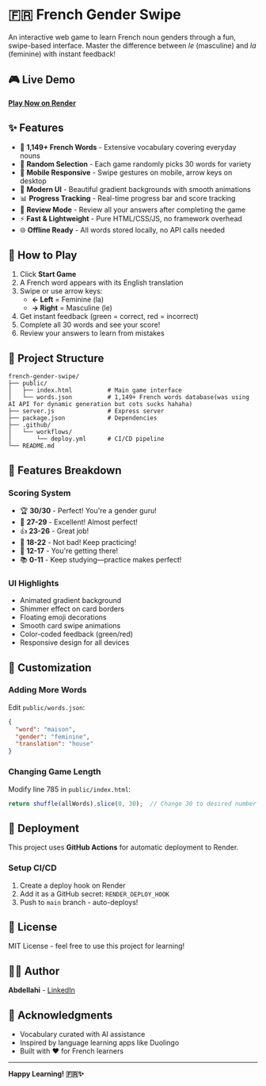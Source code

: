 # 🇫🇷 French Gender Swipe

An interactive web game to learn French noun genders through a fun, swipe-based interface. Master the difference between *le* (masculine) and *la* (feminine) with instant feedback!

## 🎮 Live Demo

**[Play Now on Render](https://french-gender-swipe.onrender.com)** 

## ✨ Features

- 🎯 **1,149+ French Words** - Extensive vocabulary covering everyday nouns
- 🎲 **Random Selection** - Each game randomly picks 30 words for variety
- 📱 **Mobile Responsive** - Swipe gestures on mobile, arrow keys on desktop
- 🎨 **Modern UI** - Beautiful gradient backgrounds with smooth animations
- 📊 **Progress Tracking** - Real-time progress bar and score tracking
- 📝 **Review Mode** - Review all your answers after completing the game
- ⚡ **Fast & Lightweight** - Pure HTML/CSS/JS, no framework overhead
- 🌐 **Offline Ready** - All words stored locally, no API calls needed


## 🎯 How to Play

1. Click **Start Game**
2. A French word appears with its English translation
3. Swipe or use arrow keys:
   - **← Left** = Feminine (la)
   - **→ Right** = Masculine (le)
4. Get instant feedback (green = correct, red = incorrect)
5. Complete all 30 words and see your score!
6. Review your answers to learn from mistakes


## 📁 Project Structure

```
french-gender-swipe/
├── public/
│   ├── index.html          # Main game interface
│   └── words.json          # 1,149+ French words database(was using AI API for dynamic generation but cots sucks hahaha)
├── server.js               # Express server
├── package.json            # Dependencies
├── .github/
│   └── workflows/
│       └── deploy.yml      # CI/CD pipeline
└── README.md
```

## 🎨 Features Breakdown

### Scoring System
- 🏆 **30/30** - Perfect! You're a gender guru!
- 🎉 **27-29** - Excellent! Almost perfect!
- 👍 **23-26** - Great job!
- 🙂 **18-22** - Not bad! Keep practicing!
- 🤔 **12-17** - You're getting there!
- 📚 **0-11** - Keep studying—practice makes perfect!

### UI Highlights
- Animated gradient background
- Shimmer effect on card borders
- Floating emoji decorations
- Smooth card swipe animations
- Color-coded feedback (green/red)
- Responsive design for all devices

## 🔧 Customization

### Adding More Words

Edit `public/words.json`:

```json
{
  "word": "maison",
  "gender": "feminine",
  "translation": "house"
}
```

### Changing Game Length

Modify line 785 in `public/index.html`:

```javascript
return shuffle(allWords).slice(0, 30);  // Change 30 to desired number
```

## 🚢 Deployment

This project uses **GitHub Actions** for automatic deployment to Render.

### Setup CI/CD

1. Create a deploy hook on Render
2. Add it as a GitHub secret: `RENDER_DEPLOY_HOOK`
3. Push to `main` branch - auto-deploys!

## 📝 License

MIT License - feel free to use this project for learning!

## 👨‍💻 Author

**Abdellahi** - [LinkedIn](https://www.linkedin.com/in/abmstpha/)

## 🙏 Acknowledgments

- Vocabulary curated with AI assistance
- Inspired by language learning apps like Duolingo
- Built with ❤️ for French learners

---

**Happy Learning! 🇫🇷✨**
